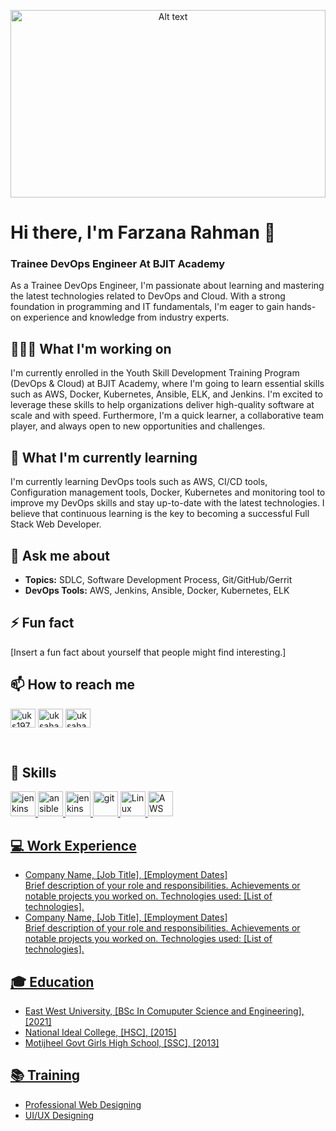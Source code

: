 <p align="center">
  <img src="https://www.rp.edu.sg/images/default-source/soi-images/lifelong-learning/devops-banner.png" alt="Alt text" style="width:100%; height:300px">
</p>
<h1>Hi there, I'm Farzana Rahman 👋</h1>
<h3 align="left">Trainee DevOps Engineer At BJIT Academy</h3>
<p>
As a Trainee DevOps Engineer, I'm passionate about learning and mastering the latest technologies related to DevOps and Cloud. With a strong foundation in programming and IT fundamentals, I'm eager to gain hands-on experience and knowledge from industry experts.
</p>

## 👨🏽‍💻 What I'm working on
I'm currently enrolled in the Youth Skill Development Training Program (DevOps & Cloud) at BJIT Academy, where I'm going to learn essential skills such as AWS, Docker, Kubernetes, Ansible, ELK, and Jenkins. I'm excited to leverage these skills to help organizations deliver high-quality software at scale and with speed.
Furthermore, I'm a quick learner, a collaborative team player, and always open to new opportunities and challenges.

## 🧠 What I'm currently learning
I'm currently learning DevOps tools such as AWS, CI/CD tools, Configuration management tools, Docker, Kubernetes and monitoring tool to improve my DevOps skills and stay up-to-date with the latest technologies. I believe that continuous learning is the key to becoming a successful Full Stack Web Developer.

## 💬 Ask me about
- <b>Topics:</b> SDLC, Software Development Process, Git/GitHub/Gerrit
- <b>DevOps Tools:</b> AWS, Jenkins, Ansible, Docker, Kubernetes, ELK

## ⚡ Fun fact
[Insert a fun fact about yourself that people might find interesting.]

## 📫 How to reach me
<p align="left">
<a href="https://www.linkedin.com/in/farzana-rahman-2a0282221/" target="blank"><img align="center" src="https://raw.githubusercontent.com/rahuldkjain/github-profile-readme-generator/master/src/images/icons/Social/linked-in-alt.svg" alt="uks1977" height="30" width="40" /></a>
<a href="your_url" target="blank"><img align="center" src="https://raw.githubusercontent.com/rahuldkjain/github-profile-readme-generator/master/src/images/icons/Social/facebook.svg" alt="uksaha" height="30" width="40" /></a>
<a href="your_url" target="blank"><img align="center" src="https://raw.githubusercontent.com/rahuldkjain/github-profile-readme-generator/master/src/images/icons/Social/instagram.svg" alt="uksaha" height="30" width="40" /></a>
</p><br/>

## 🚀 Skills
<p align="left"> <a href="https://www.jenkins.io/" target="_blank" rel="noreferrer"> <img src="https://jenkins.io/images/logos/jenkins/256.png" alt="jenkins" width="40" height="40"/> <a href="https://www.ansible.com/" target="_blank" rel="noreferrer"> <img src="https://upload.wikimedia.org/wikipedia/commons/thumb/2/24/Ansible_logo.svg/1664px-Ansible_logo.svg.png" alt="ansible" width="40" height="40"/>
<a href="https://www.docker.com/" target="_blank" rel="noreferrer"> <img src="https://encrypted-tbn0.gstatic.com/images?q=tbn:ANd9GcQqE4eKzTn4bPr0Cc78pDFx2zO_fhRLOynd1syG2O9obQ&s" alt="jenkins" width="40" height="40"/>
<a href="https://github.com/farzana876" target="_blank" rel="noreferrer"> <img src="https://encrypted-tbn0.gstatic.com/images?q=tbn:ANd9GcTEyl33Jzo_BS9DZPAZkhczQ5VA3e2_03EDEeYzE9c&s" alt="git" width="40" height="40"/>
<a href="https://www.linux.org/" target="_blank" rel="noreferrer"> <img src="https://encrypted-tbn0.gstatic.com/images?q=tbn:ANd9GcQc_nsjcg7T8rCNrcAv3cVqVTVG0qB4pXUVTnZwFEAk&s" alt="Linux" width="40" height="40"/>
<a href="https://aws.amazon.com/" target="_blank" rel="noreferrer"> <img src="https://upload.wikimedia.org/wikipedia/commons/thumb/9/93/Amazon_Web_Services_Logo.svg/1024px-Amazon_Web_Services_Logo.svg.png" alt="AWS" width="40" height="40"/>
 </p>

## 💻 Work Experience
- Company Name, [Job Title], [Employment Dates]<br />
  Brief description of your role and responsibilities. Achievements or notable projects you worked on. Technologies used: [List of technologies].
- Company Name, [Job Title], [Employment Dates]<br />
  Brief description of your role and responsibilities. Achievements or notable projects you worked on. Technologies used: [List of technologies].

## 🎓 Education
- East West University, [BSc In Comuputer Science and Engineering], [2021]
- National Ideal College, [HSC], [2015]
- Motijheel Govt Girls High School, [SSC], [2013]

## 📚 Training
- Professional Web Designing
- UI/UX Designing 
